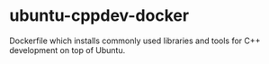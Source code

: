 # ubuntu-cppdev-docker

Dockerfile which installs commonly used libraries and tools for C++ development on top of Ubuntu.
